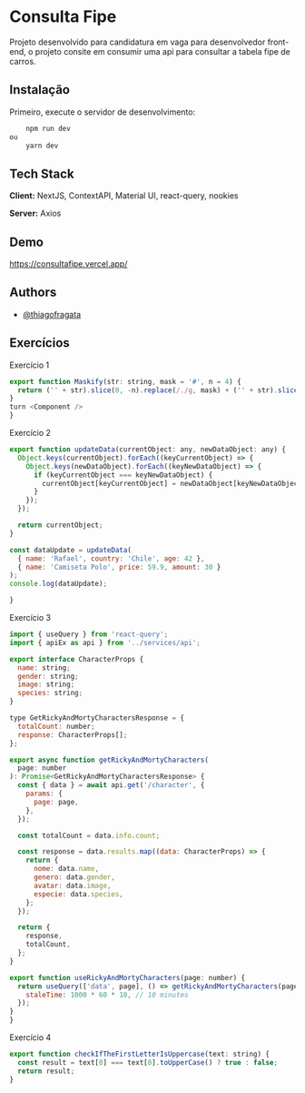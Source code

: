 # Consulta Fipe

Projeto desenvolvido para candidatura em vaga para desenvolvedor front-end,
o projeto consite em consumir uma api para consultar a tabela fipe de carros.

## Instalação

Primeiro, execute o servidor de desenvolvimento:

```bash
    npm run dev
ou
    yarn dev
```

## Tech Stack

**Client:** NextJS, ContextAPI, Material UI, react-query, nookies

**Server:** Axios

## Demo

https://consultafipe.vercel.app/

## Authors

- [@thiagofragata](https://www.github.com/thiagofragata)

## Exercícios

Exercício 1

```javascript
export function Maskify(str: string, mask = '#', n = 4) {
  return ('' + str).slice(0, -n).replace(/./g, mask) + ('' + str).slice(-n);
}
turn <Component />
}
```

Exercício 2

```javascript
export function updateData(currentObject: any, newDataObject: any) {
  Object.keys(currentObject).forEach((keyCurrentObject) => {
    Object.keys(newDataObject).forEach((keyNewDataObject) => {
      if (keyCurrentObject === keyNewDataObject) {
        currentObject[keyCurrentObject] = newDataObject[keyNewDataObject];
      }
    });
  });

  return currentObject;
}

const dataUpdate = updateData(
  { name: 'Rafael', country: 'Chile', age: 42 },
  { name: 'Camiseta Polo', price: 59.9, amount: 30 }
);
console.log(dataUpdate);

}
```

Exercício 3

```javascript
import { useQuery } from 'react-query';
import { apiEx as api } from '../services/api';

export interface CharacterProps {
  name: string;
  gender: string;
  image: string;
  species: string;
}

type GetRickyAndMortyCharactersResponse = {
  totalCount: number;
  response: CharacterProps[];
};

export async function getRickyAndMortyCharacters(
  page: number
): Promise<GetRickyAndMortyCharactersResponse> {
  const { data } = await api.get('/character', {
    params: {
      page: page,
    },
  });

  const totalCount = data.info.count;

  const response = data.results.map((data: CharacterProps) => {
    return {
      nome: data.name,
      genero: data.gender,
      avatar: data.image,
      especie: data.species,
    };
  });

  return {
    response,
    totalCount,
  };
}

export function useRickyAndMortyCharacters(page: number) {
  return useQuery(['data', page], () => getRickyAndMortyCharacters(page), {
    staleTime: 1000 * 60 * 10, // 10 minutes
  });
}
}
```

Exercício 4

```javascript
export function checkIfTheFirstLetterIsUppercase(text: string) {
  const result = text[0] === text[0].toUpperCase() ? true : false;
  return result;
}
```
